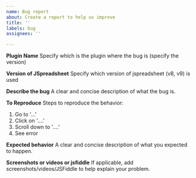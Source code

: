 ```yaml
---
name: Bug report
about: Create a report to help us improve
title: ''
labels: bug
assignees: ''

---
```


**Plugin Name**
Specify which is the plugin where the bug is (specify the version)

**Version of JSpreadsheet**
Specify which version of jspreadsheet (v8, v9) is used

**Describe the bug**
A clear and concise description of what the bug is.

**To Reproduce**
Steps to reproduce the behavior:
1. Go to '...'
2. Click on '....'
3. Scroll down to '....'
4. See error

**Expected behavior**
A clear and concise description of what you expected to happen.

**Screenshots or videos or jsfiddle**
If applicable, add screenshots/videos/JSFiddle to help explain your problem.
